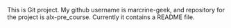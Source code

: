 This is Git project.
My github username is marcrine-geek, and repository for the project is alx-pre_course.
Currently it contains a README file.